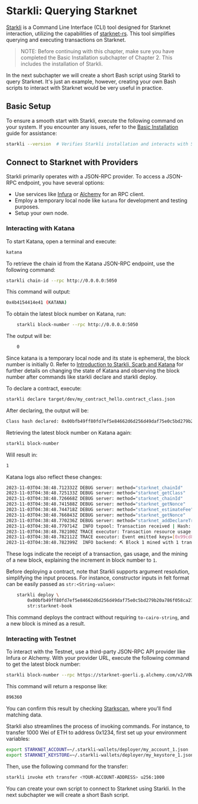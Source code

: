 # Starkli: Querying Starknet

[Starkli](https://book.starkli.rs/) is a Command Line Interface (CLI) tool designed for Starknet interaction, utilizing the capabilities of [starknet-rs](https://github.com/xJonathanLEI/starknet-rs). This tool simplifies querying and executing transactions on Starknet.

> NOTE: Before continuing with this chapter, make sure you have completed the Basic Installation subchapter of Chapter 2. This includes the installation of Starkli.

In the next subchapter we will create a short Bash script using Starkli to query Starknet. It's just an example, however, creating your own Bash scripts to interact with Starknet would be very useful in practice.

## Basic Setup

To ensure a smooth start with Starkli, execute the following command on your system. If you encounter any issues, refer to the [Basic Installation](ch02-01-basic-installation.md) guide for assistance:

```bash
starkli --version  # Verifies Starkli installation and interacts with Starknet
```

## Connect to Starknet with Providers

Starkli primarily operates with a JSON-RPC provider. To access a JSON-RPC endpoint, you have several options:

- Use services like [Infura](https://docs.infura.io/networks/starknet/how-to) or [Alchemy](https://www.alchemy.com/starknet) for an RPC client.
- Employ a temporary local node like `katana` for development and testing purposes.
- Setup your own node.

### Interacting with Katana

To start Katana, open a terminal and execute:

```bash
katana
```

To retrieve the chain id from the Katana JSON-RPC endpoint, use the following command:

```bash
starkli chain-id --rpc http://0.0.0.0:5050
```

This command will output:

```bash
0x4b4154414e41 (KATANA)
```

To obtain the latest block number on Katana, run:

```bash
    starkli block-number --rpc http://0.0.0.0:5050
```

The output will be:

```bash
    0
```

Since katana is a temporary local node and its state is ephemeral, the block number is initially 0. Refer to [Introduction to Starkli, Scarb and Katana](ch02-02-starkli-scarb-katana.md) for further details on changing the state of Katana and observing the block number after commands like starkli declare and starkli deploy.

To declare a contract, execute:

```bash
starkli declare target/dev/my_contract_hello.contract_class.json
```

After declaring, the output will be:

```bash
Class hash declared: 0x00bfb49ff80fd7ef5e84662d6d256d49daf75e0c5bd279b20a786f058ca21418
```

Retrieving the latest block number on Katana again:

```bash
starkli block-number
```

Will result in:

```bash
1
```

Katana logs also reflect these changes:

```bash
2023-11-03T04:38:48.712332Z DEBUG server: method="starknet_chainId"
2023-11-03T04:38:48.725133Z DEBUG server: method="starknet_getClass"
2023-11-03T04:38:48.726668Z DEBUG server: method="starknet_chainId"
2023-11-03T04:38:48.741588Z DEBUG server: method="starknet_getNonce"
2023-11-03T04:38:48.744718Z DEBUG server: method="starknet_estimateFee"
2023-11-03T04:38:48.766843Z DEBUG server: method="starknet_getNonce"
2023-11-03T04:38:48.770236Z DEBUG server: method="starknet_addDeclareTransaction"
2023-11-03T04:38:48.779714Z  INFO txpool: Transaction received | Hash: 0x352f04ad496761c73806f92c64c267746afcbc16406bd0041ac6efa70b01a51
2023-11-03T04:38:48.782100Z TRACE executor: Transaction resource usage: Steps: 2854 | ECDSA: 1 | L1 Gas: 3672 | Pedersen: 15 | Range Checks: 63
2023-11-03T04:38:48.782112Z TRACE executor: Event emitted keys=[0x99cd8bde557814842a3121e8ddfd433a539b8c9f14bf31ebf108d12e6196e9]
2023-11-03T04:38:48.782399Z  INFO backend: ⛏️ Block 1 mined with 1 transactions
```

These logs indicate the receipt of a transaction, gas usage, and the mining of a new block, explaining the increment in block number to `1`.

Before deploying a contract, note that Starkli supports argument resolution, simplifying the input process. For instance, constructor inputs in felt format can be easily passed as `str:<String-value>`:

```bash
    starkli deploy \
        0x00bfb49ff80fd7ef5e84662d6d256d49daf75e0c5bd279b20a786f058ca21418 \
        str:starknet-book
```

This command deploys the contract without requiring `to-cairo-string`, and a new block is mined as a result.

### Interacting with Testnet

To interact with the Testnet, use a third-party JSON-RPC API provider like Infura or Alchemy. With your provider URL, execute the following command to get the latest block number:

```bash
starkli block-number --rpc https://starknet-goerli.g.alchemy.com/v2/V0WI...
```

This command will return a response like:

```bash
896360
```

You can confirm this result by checking [Starkscan](https://testnet.starkscan.co/), where you'll find matching data.

Starkli also streamlines the process of invoking commands. For instance, to transfer 1000 Wei of ETH to address 0x1234, first set up your environment variables:

```bash
export STARKNET_ACCOUNT=~/.starkli-wallets/deployer/my_account_1.json
export STARKNET_KEYSTORE=~/.starkli-wallets/deployer/my_keystore_1.json
```

Then, use the following command for the transfer:

```bash
starkli invoke eth transfer <YOUR-ACCOUNT-ADDRESS> u256:1000
```

You can create your own script to connect to Starknet using Starkli. In the next subchapter we will create a short Bash script.
